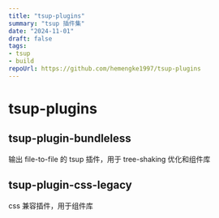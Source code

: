 ```yaml
---
title: "tsup-plugins"
summary: "tsup 插件集"
date: "2024-11-01"
draft: false
tags:
- tsup
- build
repoUrl: https://github.com/hemengke1997/tsup-plugins
---
```



# tsup-plugins

## tsup-plugin-bundleless

输出 file-to-file 的 tsup 插件，用于 tree-shaking 优化和组件库

## tsup-plugin-css-legacy

css 兼容插件，用于组件库
